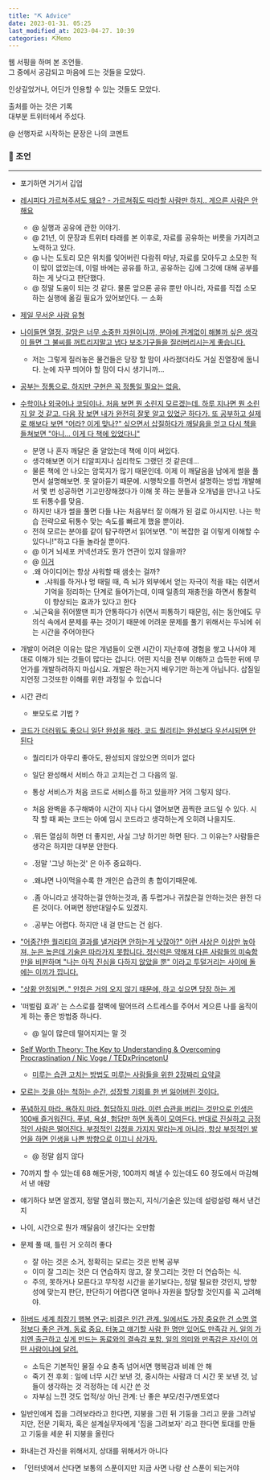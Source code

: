 ```yaml
---
title: "⛏️ Advice"
date: 2023-01-31. 05:25
last_modified_at: 2023-04-27. 10:39
categories: ⛏️Memo
---
```


웹 서핑을 하며 본 조언들.  
그 중에서 공감되고 마음에 드는 것들을 모았다.  

인상깊었거나, 어딘가 인용할 수 있는 것들도 모았다.  

출처를 아는 것은 기록  
대부분 트위터에서 주섰다.  

@ 선행자로 시작하는 문장은 나의 코멘트  

### 💎 조언

---

- 포기하면 거기서 깁업

- [레시피다 가르쳐주셔도 돼요? - 가르쳐줘도 따라할 사람만 하지.. 게으른 사람은 안해요](https://twitter.com/shinhh/status/1130487542527201280?s=20&t=0h_SDnsL-l-tNqpxp3XCrA)
  - @ 실행과 공유에 관한 이야기.  
  - @ 21년, 이 문장과 트위터 타래를 본 이후로, 자료를 공유하는 버릇을 가지려고 노력하고 있다.  
  - @ 나는 도토리 모은 위치를 잊어버린 다람쥐 마냥, 자료를 모아두고 소모한 적이 많이 없었는데, 이럴 바에는  공유를 하고, 공유하는 김에 그것에 대해 공부를 하는 게 낫다고 판단했다.  
  - @ 정말 도움이 되는 것 같다. 물론 앞으론 공유 뿐만 아니라, 자료를 직접 소모하는 실행에 옮길 필요가 있어보인다. ㅡ 소화  

- [제일 무서운 사람 유형](https://twitter.com/WkfxjfrP/status/1322787425224069120?s=20&t=0h_SDnsL-l-tNqpxp3XCrA)

- [나이들면 열정, 갈망은 너무 소중한 자원이니까, 분야에 관계없이 해볼까 싶은 생각이 들면 그 불씨를 꺼트리지말고 냅다 보조기구들을 질러버리시는게 좋습니다.](https://twitter.com/DungeonKim/status/1140091042303098880?s=20&t=0h_SDnsL-l-tNqpxp3XCrA)
  - 저는 그렇게 질러놓은 물건들은 당장 할 맘이 사라졌더라도 거실 진열장에 둡니다. 눈에 자꾸 띄어야 할 맘이 다시 생기니까...

- [공부는 정통으로. 하지만 구현은 꼭 정통일 필요는 없음.](https://twitter.com/JPcorps/status/1415699915498393601?s=20&t=0h_SDnsL-l-tNqpxp3XCrA)

- [수학이나 외국어나 코딩이나. 처음 보면 뭔 소린지 모르겠는데. 하루 지나면 뭔 소린지 알 것 같고. 다음 장 보면 내가 완전히 잘못 알고 있었군 하다가. 또 공부하고 실제로 해보다 보면 "어라? 이게 맞나?" 싶으면서 삽질하다가 깨달음을 얻고 다시 책을 들쳐보면 "아니... 이게 다 책에 있었다니"](https://twitter.com/stelo_kim/status/1448778418393284608?s=20&t=0h_SDnsL-l-tNqpxp3XCrA)
  - 분명 나 혼자 깨달은 줄 알았는데 책에 이미 써있다.  
  - 생각해보면 이거 티알피지나 심리학도 그랬던 것 같은데...  
  - 물론 책에 안 나오는 암묵지가 많기 때문인데. 이제 이 깨달음을 남에게 썰을 풀면서 설명해보면. 못 알아듣기 때문에. 시행착오를 하면서 설명하는 방법 개발해서 몇 번 성공하면 기고만장해졌다가 이해 못 하는 분들과 오개념을 만나고 나도 또 뒤통수를 맞음.  
  - 하지만 내가 썰을 풀면 다들 나는 처음부터 잘 이해가 된 걸로 아시지만. 나는 학습 전략으로 뒤통수 맞는 속도를 빠르게 했을 뿐이라.  
  - 전혀 모르는 분야를 같이 탐구하면서 읽어보면. "이 복잡한 걸 이렇게 이해할 수 있다니!"하고 다들 놀라실 뿐이다.
  - @ 이거 뇌세포 커넥션과도 뭔가 연관이 있지 않을까?
  - @ [이거](https://twitter.com/konstructivizm/status/1619247837233160192?s=20&t=wFo20YFQODQgHpo3xnoukA)
  - .왜 아이디어는 항상 샤워할 때 샘솟는 걸까?  
    - .샤워를 하거나 멍 때릴 때, 즉 뇌가 외부에서 얻는 자극이 적을 때는 쉬면서 기억을 정리하는 단계로 들어가는데, 이때 일종의 재충전을 하면서 통찰력이 향상되는 효과가 있다고 한다  
  - .뇌근육을 쥐어짤땐 피가 안통하다가 쉬면서 피통하기 때문임, 쉬는 동안에도 무의식 속에서 문제를 푸는 것이기 때문에 어려운 문제를 풀기 위해서는 두뇌에 쉬는 시간을 주어야한다

- 개발이 어려운 이유는 많은 개념들이 오랜 시간이 지난후에 경험을 쌓고 나서야 제대로 이해가 되는 것들이 많다는 겁니다. 어떤 지식을 전부 이해하고 습득한 뒤에 무언가를 개발하려하지 마십시요. 개발은 하는거지 배우기만 하는게 아닙니다. 삽질일 지언정 그것또한 이해를 위한 과정일 수 있습니다

- 시간 관리
  - 뽀모도로 기법 ?

- [코드가 더러워도 좋으니 일단 완성을 해라, 코드 퀄리티는 완성보다 우선시되면 안된다](https://twitter.com/_Hoto_Cocoa_/status/1451575511587557376?s=20&t=0h_SDnsL-l-tNqpxp3XCrA)
  - 퀄리티가 아무리 좋아도, 완성되지 않았으면 의미가 없다
  - 일단 완성해서 서비스 하고 고치는건 그 다음의 일.
  - 통상 서비스가 처음 코드로 서비스를 하고 있을까? 거의 그렇지 않다.
  - 처음 완벽을 추구해봐야 시간이 지나 다시 열어보면 끔찍한 코드일 수 있다. 시작 할 때 짜는 코드는 아예 임시 코드라고 생각하는게 오히려 나을지도.

  - .뭐든 열심히 하면 더 좋지만, 사실 그냥 하기만 하면 된다. 그 이유는? 사람들은 생각은 하지만 대부분 안한다.
  - .정말 '그냥 하는것' 은 아주 중요하다.
  - .왜냐면 나이먹을수록 한 개인은 습관의 총 합이기때문에.
  - .좀 아니라고 생각하는걸 안하는것과, 좀 두렵거나 귀찮은걸 안하는것은 완전 다른 것이다. 어쩌면 정반대일수도 있겠지.
  - .공부는 어렵다. 하지만 내 걸 만드는 건 쉽다.

- ["어중간한 퀄리티의 결과를 낼거라면 안하는게 낫잖아?" 이런 사상은 이상만 높아져, 눈은 높은데 기술은 따라가지 못합니다. 정신력은 약해져 다른 사람들의 미숙함만을 비판하며 "나는 아직 진심을 다하지 않았을 뿐" 이라고 투덜거리는 사이에 돌에는 이끼가 낍니다.](https://twitter.com/jima_japanese/status/1508001738233561090?s=20&t=6OrpB8hwWz-erqS0iFftQQ)

- ["상황 안정되면.." 안정은 거의 오지 않기 때문에, 하고 싶으면 당장 하는 게](https://twitter.com/jima_japanese/status/1512354520746975233?s=20&t=6OrpB8hwWz-erqS0iFftQQ)

- '떠벌림 효과' 는 스스로를 절벽에 떨어뜨려 스트레스를 주어서 게으른 나를 움직이게 하는 좋은 방법중 하나다.
  - @ 일이 많은데 떨어지지는 말 것

- [Self Worth Theory: The Key to Understanding & Overcoming Procrastination / Nic Voge / TEDxPrincetonU](https://youtu.be/52lZmIafep4)
  - [미루는 습관 고치는 방법도 미루는 사람들을 위한 2장짜리 요약글](https://twitter.com/wildcatclub_/status/1450318153230143491?s=20&t=0h_SDnsL-l-tNqpxp3XCrA)

- [모르는 것을 아는 척하는 순간, 성장할 기회를 한 번 잃어버린 것이다.](https://twitter.com/JbeeLjyhanll/status/1579761326968434688?s=20&t=6OrpB8hwWz-erqS0iFftQQ)

- [푸념하지 마라. 욕하지 마라. 험담하지 마라. 이런 습관을 버리는 것만으로 인생은 100배 즐거워진다. 푸념, 욕설, 험담만 하면 동족이 모여든다. 반대로 진실하고 긍정적인 사람은 멀어진다. 부정적인 감정을 가지지 말라는게 아니라, 항상 부정적인 발언을 하면 인생을 나쁜 방향으로 이끄니 삼가자.](https://twitter.com/jima_japanese/status/1563372603208654849?s=20&t=6OrpB8hwWz-erqS0iFftQQ)
  - @ 정말 쉽지 않다

- 70까지 할 수 있는데 68 해둔거랑, 100까지 해낼 수 있는데도 60 정도에서 마감해서 낸 애랑
- 얘기하다 보면 알겠지, 정말 열심히 했는지, 지식/기술은 있는데 설렁설렁 해서 낸건지

- 나이, 시간으로 뭔가 깨달음이 생긴다는 오만함

- 문제 풀 때, 틀린 거 오히려 좋다
  - 잘 아는 것은 소거, 정확히는 모르는 것은 반복 공부
  - 이미 잘 그리는 것은 더 연습하지 않고, 잘 못그리는 것만 더 연습하는 식.
  - 주의, 못하거나 모른다고 무작정 시간을 쏟기보다는, 정말 필요한 것인지, 방향성에 맞는지 판단, 판단하기 어렵다면 얼마나 자원을 할당할 것인지를 꼭 고려해야.

- [하버드 세계 최장기 행복 연구: 비결은 인간 관계. 일에서도 가장 중요한 건 소명 열정보다 좋은 관계. 동료 중요. 터놓고 얘기할 사람 한 명만 있어도 만족감 커. 일의 가치엔 출근하고 싶게 만드는 동료와의 결속감 포함. 일의 의미와 만족감은 자신이 어떤 사람이냐에 달려.](https://hbr.org/podcast/2023/01/work-insights-from-the-worlds-longest-happiness-study)
  - 소득은 기본적인 물질 수요 충족 넘어서면 행복감과 비례 안 해
  - 죽기 전 후회 : 일에 너무 시간 보낸 것, 중시하는 사람과 더 시간 못 보낸 것, 남들이 생각하는 것 걱정하는 데 시간 쓴 것
  - 자부심 느낀 것도 업적/상 아닌 관계: 난 좋은 부모/친구/멘토였다

- 일반인에게 집을 그려보라라고 한다면, 지붕을 그린 뒤 기둥을 그리고 문을 그려넣지만, 전문 기획자, 혹은 설계실무자에게 '집을 그려보자' 라고 한다면 토대를 만들고 기둥을 세운 뒤 지붕을 올린다  

- 화내는건 자신을 위해서지, 상대를 위해서가 아니다

- 「인터넷에서 산다면 보통의 스푼이지만 지금 사면 나랑 산 스푼이 되는거야
